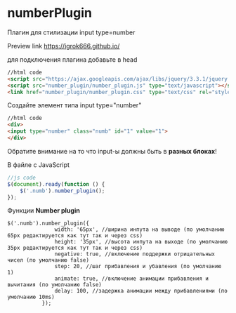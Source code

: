 # numberPlugin
Плагин для стилизации input type=number

Preview link https://igrok666.github.io/

для подключения плагина добавьте в head
```html
//html code
<script src="https://ajax.googleapis.com/ajax/libs/jquery/3.3.1/jquery.min.js"></script>
<script src="number_plugin/number_plugin.js" type="text/javascript"></script>
<link href="number_plugin/number_plugin.css" type="text/css" rel="stylesheet">
```
    
Создайте элемент типа input type="number"
```html
//html code
<div>
<input type="number" class="numb" id="1" value="1">
</div>
```
Обратите внимание на то что input-ы должны быть в **разных блоках**!

В файле с JavaScript 
```js
//js code
$(document).ready(function () {
    $('.numb').number_plugin();
});
```

Функции **Number plugin**

```
$('.numb').number_plugin({
               width: '65px', //ширина инпута на выводе (по умолчанию 65px редактируется как тут так и через css)
               height: '35px', //высота инпута на выходе (по умолчанию 35px редактируется как тут так и через css)
               negative: true, //включение поддержки отрицательных чисел (по умолчанию false)
               step: 20, //шаг прибавления и убавления (по умолчанию 1)
               animate: true, //включение анимации прибавления и вычитания (по умолчанию false)
               delay: 100, //задержка анимации между прибавлениями (по умолчанию 10ms)
           });
```
